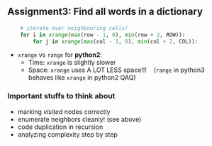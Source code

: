 Assignment3: Find all words in a dictionary
---
```python
    # iterate over neighbouring cells! 
    for i in xrange(max(row - 1, 0), min(row + 2, ROW)):
        for j in xrange(max(col - 1, 0), min(col + 2, COL)):
```
- `xrange` vs `range` for **python2**:
    * Time: `xrange` is slightly slower
    * Space: `xrange` uses A LOT LESS space!!!
    (`range` in python3 behaves like `xrange` in python2 QAQ)

### Important stuffs to think about 
- marking *visited* nodes correctly
- enumerate neighbors cleanly! (see above)
- code duplication in recursion
- analyzing complexity step by step
